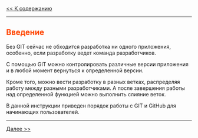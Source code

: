 <style>h2{color:#ff4800}</style>

[<< К содержанию](readme.md)

---

## Введение

Без GIT сейчас не обходится разработка ни одного приложения, особенно, если разработку ведет команда разработчиков.

С помощью GIT можно контролировать различные версии приложения и в любой момент вернуться к определенной версии.

Кроме того, можно вести разработку в разных ветках, распределяя работу между разными разработчиками. А после завершения работы над определенной функцией можно выполнить слияние веток.

В данной инструкции приведен порядок работы с GIT и GitHub для начинающих пользователей.

---

[Далее >>](what-is-git.md)
